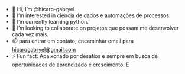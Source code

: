 - 👋 Hi, I’m @hicaro-gabryel
- 👀 I’m interested in ciência de dados e automações de processos.
- 🌱 I’m currently learning python.
- 💞️ I’m looking to collaborate on projetos que possam me desenvolver cada vez mais.
- 📫 para entrar em contato, encaminhar email para hicarogabryel@gmail.com
- ⚡ Fun fact: Apaixonado por desafios e sempre em busca de oportunidades de aprendizado e crescimento. E

<!---
hicaro-gabryel/hicaro-gabryel is a ✨ special ✨ repository because its `README.md` (this file) appears on your GitHub profile.
You can click the Preview link to take a look at your changes.
--->
